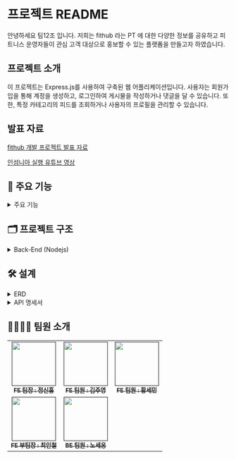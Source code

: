 # 프로젝트 README

안녕하세요 팀12조 입니다. 저희는 fithub 라는 PT 에 대한 다양한 정보를 공유하고 피트니스 운영자들이 관심 고객 대상으로 홍보할 수 있는 플랫폼을 만들고자 하였습니다.

## 프로젝트 소개 
이 프로젝트는 Express.js를 사용하여 구축된 웹 어플리케이션입니다. 
사용자는 회원가입을 통해 계정을 생성하고, 로그인하여 게시물을 작성하거나 댓글을 달 수 있습니다. 또한, 특정 카테고리의 피드를 조회하거나 사용자의 프로필을 관리할 수 있습니다.

## 발표 자료

[fithub 개발 프로젝트 발표 자료](https://www.notion.so/nongsi/fithub-291635c6c39642ec9d724549e9338710?pvs=4)

[인섬니아 실행 유튜브 영상](https://youtu.be/Tpz5AqhTSjk?si=QGsPD8SqN9G6ROLo)

## 🚀 주요 기능 
<details> 
 <summary> 주요 기능 </summary>
<div markdown="1">

### ✅ 사용자 인증 및 회원가입
- 사용자는 이메일과 비밀번호를 이용하여 회원가입을 할 수 있습니다.
- 회원가입 후 인증된 사용자는 로그인할 수 있습니다.
- role 을 통해 사용자의 역할을 정의하였습니다.

### ✅ 게시물 관리
- 사용자는 로그인한 후 게시물을 작성할 수 있습니다.
- 게시물은 다양한 카테고리(홍보, 잡담)로 분류됩니다.
- 주어진 role 에 따라 게시글 홍보 카테고리에 작성할 수 있는 권한을 부여하였습니다.
  ➡️ admin만 PROMOTION 카테고리에 작성이 가능합니다.
- 게시물을 수정 및 삭제할 수 있습니다.
- 특정 게시물 조회시 쿠키를 활용하여 클라이언트의 IP와 게시물 ID를 저장하고, 클라이언트로부터 전달된 쿠키를 확인하여 중복 조회를 방지하고자 했습니다.

### ✅ 댓글 기능
- 사용자는 게시물에 댓글을 작성하고 수정할 수 있습니다.
- 작성된 댓글은 게시물에 표시됩니다.

### ✅ 피드 조회 (trend, chat, event, myfeed)
- 사용자는 다양한 카테고리의 피드를 조회할 수 있습니다.
- 트렌드 피드를 제외한 모든 피드는 최신순으로 정렬됩니다.
- 특정 카테고리의 인기 있는 게시물을 확인할 수 있습니다.

### ✅ 사용자 프로필 관리
- 사용자는 자신의 프로필을 수정하거나 삭제할 수 있습니다.
- 사용자 프로필을 수정할 때 비빌번호 재설정도 가능합니다.
- 기존의 패스워드로는 로그인이 불가능한 것이 확인가능하며, 재설정된 비밀번호로 로그인이 가능합니다.
- 프로필을 삭제하면 회원 정보가 삭제되어 회원 탈퇴 처리 됩니다.

</div>
</details>


## 🗂 프로젝트 구조
<details> 
 <summary> Back-End (Nodejs) </summary>
<div markdown="2">
 
    📦src
    ┣ 📂controllers
    ┃ ┗ 📜postController.js
    ┣ 📂middlewares
    ┃ ┣ 📜auth.middleware.js            # 사용자 인증 미들웨어
    ┃ ┣ 📜error-handling.middleware.js  # 에러 처리 미들웨어
    ┃ ┗ 📜log.middleware.js             # 로그 처리 미들웨어
    ┣ 📂router
    ┃ ┣ 📜comment.router.js             # 댓글 API
    ┃ ┣ 📜documents.router.js           # 게시글 API
    ┃ ┣ 📜feed.router.js                # feed API
    ┃ ┣ 📜profile.router.js             # 프로필 API
    ┃ ┗ 📜users.router.js               # 회원가입,로그-인/아웃 API
    ┗ 📂utils
    ┃ ┗ 📂prisma
    ┃ ┃ ┗ 📜index.js

 </div>
</details>

## 🛠 설계

<details> 
 <summary> ERD </summary>
<div markdown="3">
 
 [FitHub ERD](https://www.erdcloud.com/d/cXRBC7cAAyf7R4jsi)
 
 </div>
</details>

<details> 
 <summary> API 명세서 </summary>
<div markdown="4">

 [API 명세서 노션](https://www.notion.so/nongsi/2-API-b990897507f544cc85cb014e047806f0?pvs=4)
 
 </div>
</details>

## 👨‍👨‍👧‍👦 팀원 소개

<table>
  <tbody>
    <tr>
      <td align="center"><a href=""><img src="https://github.com/nongsi1136/team12/assets/154482024/d524c960-f171-48a1-8158-4f815b19403a"width="100px;" alt=""/><br /><sub><b>FE 팀장 : 정신홍 </b></sub></a><br /></td>
      <td align="center"><a href=""><img src="https://github.com/nongsi1136/team12/assets/154482024/35771e1d-f933-460f-9abd-d89b07aae6ec" width="100px;" alt=""/><br /><sub><b>FE 팀원 : 김주영 </b></sub></a><br /></td>
      <td align="center"><a href=""><img src="https://github.com/nongsi1136/team12/assets/154482024/456aa118-90c5-4c96-82e7-c9449e5a6dcd" width="100px;" alt=""/><br /><sub><b>FE 팀원 : 황세민 </b></sub></a><br /></td>
     <tr/>
       <td align="center"><a href=""><img src="https://github.com/nongsi1136/team12/assets/154482024/fa8dff64-5322-412b-8ffb-9eb54ff7c864" width="100px;" alt=""/><br /><sub><b>FE 부팀장 : 최인철 </b></sub></a><br /></td>
      <td align="center"><a href=""><img src="https://github.com/nongsi1136/team12/assets/154482024/cf1a2725-3b99-44fe-ac61-91669dfddefa" width="100px;" alt=""/><br /><sub><b>BE 팀원 : 노세웅 </b></sub></a><br /></td>
    </tr>
  </tbody>
</table>


